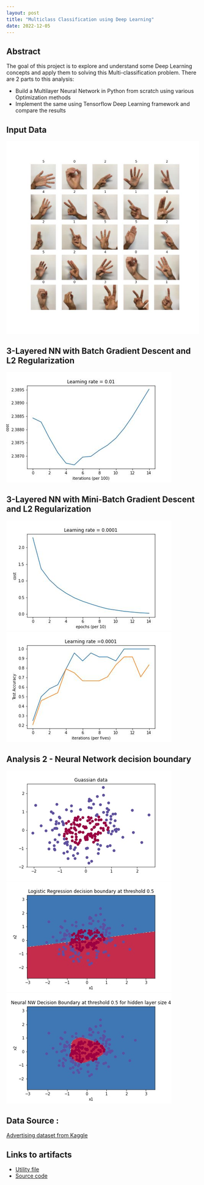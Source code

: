 ```yaml
---
layout: post
title: "Multiclass Classification using Deep Learning"
date: 2022-12-05
---
```


<h2><strong> Abstract </strong></h2>
<p>The goal of this project is to explore and understand some Deep Learning concepts and apply them to solving this Multi-classification problem. There are 2 parts to this analysis: </p>
<ul><li>Build a Multilayer Neural Network in Python from scratch using various Optimization methods </li>
<li>Implement the same using Tensorflow Deep Learning framework and compare the results</li>
</ul>

<h2> Input Data </h2>

![Input Data](/assets/Multi-class-classification/Images/Input_Data_HandSigns.jpg)

<h2> 3-Layered NN with Batch Gradient Descent and L2 Regularization </h2>

![BGD](/assets/Multi-class-classification/Images/BGD_lr_0.01.jpg)

<h2> 3-Layered NN with Mini-Batch Gradient Descent and L2 Regularization </h2>

![MBGD](/assets/Multi-class-classification/Images/MBGD_lr_0.0001.jpg)
![MBGD](/assets/Multi-class-classification/Images/MBGD_noreg_adam_decay.jpg)


<h2> Analysis 2 - Neural Network decision boundary </h2>

![Guassian Data](/assets/Classification/guassian_data.jpg)
![Logistic regression](/assets/Classification/logistic_regression_decision_boundary.jpg)
![Neural Network](/assets/Classification/neural_nw_decision_boundary.jpg)

<h2><strong>Data Source :</strong></h2>
 <a href="https://www.kaggle.com/fayomi/advertising">Advertising dataset from Kaggle</a>
 
<h2><strong>Links to artifacts</strong></h2>
<ul>
<li><a href='https://github.com/lakshmi2688/lakshmi2688.github.io/blob/master/assets/Classification/planar_utils.py'>Utility file</a></li>
<li><a href="https://github.com/lakshmi2688/lakshmi2688.github.io/blob/master/assets/Classification/Binary_Classification.ipynb">Source code</a></li>
</ul>



